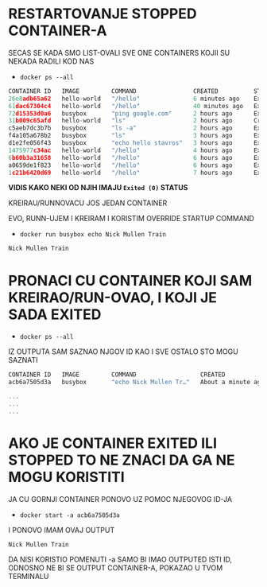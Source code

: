 # RESTARTOVANJE STOPPED CONTAINER-A

SECAS SE KADA SMO LIST-OVALI SVE ONE CONTAINERS KOJII SU NEKADA RADILI KOD NAS

- `docker ps --all`

```c
CONTAINER ID   IMAGE         COMMAND                CREATED          STATUS                      PORTS     NAMES
26e8adb65a62   hello-world   "/hello"               6 minutes ago    Exited (0) 5 minutes ago              bold_heisenberg
61dac67304c4   hello-world   "/hello"               40 minutes ago   Exited (0) 36 minutes ago             crazy_sutherland
72d15353d0a6   busybox       "ping google.com"      2 hours ago      Exited (0) 2 hours ago                compassionate_morse
31b009c65afd   hello-world   "ls"                   2 hours ago      Created                               sad_chaplygin
c5aeb7dc3b7b   busybox       "ls -a"                2 hours ago      Exited (0) 2 hours ago                affectionate_agnesi
f4a105a678b2   busybox       "ls"                   3 hours ago      Exited (0) 3 hours ago                agitated_booth
d1e2fe056f43   busybox       "echo hello stavros"   3 hours ago      Exited (0) 3 hours ago                silly_feistel
1475977c34ac   hello-world   "/hello"               4 hours ago      Exited (0) 4 hours ago                great_mcclintock
6b60b3a31658   hello-world   "/hello"               6 hours ago      Exited (0) 6 hours ago                strange_ptolemy
a0659de1f823   hello-world   "/hello"               6 hours ago      Exited (0) 6 hours ago                cool_edison
1c21b6420d69   hello-world   "/hello"               7 hours ago      Exited (0) 7 hours ago                affectionate_meninsky

```

**VIDIS KAKO NEKI OD NJIH IMAJU `Exited (0)` STATUS**

KREIRAU/RUNNOVACU JOS JEDAN CONTAINER

EVO, RUNN-UJEM I KREIRAM I KORISTIM OVERRIDE STARTUP COMMAND

- `docker run busybox echo Nick Mullen Train`

```c
Nick Mullen Train
```

# PRONACI CU CONTAINER KOJI SAM KREIRAO/RUN-OVAO, I KOJI JE SADA EXITED

- `docker ps --all`

IZ OUTPUTA SAM SAZNAO NJGOV ID KAO I SVE OSTALO STO MOGU SAZNATI

```c
CONTAINER ID   IMAGE         COMMAND                  CREATED              STATUS                          PORTS     NAMES
acb6a7505d3a   busybox       "echo Nick Mullen Tr…"   About a minute ago   Exited (0) About a minute ago             frosty_ritchie

...
...
...

```

# AKO JE CONTAINER EXITED ILI STOPPED TO NE ZNACI DA GA NE MOGU KORISTITI

JA CU GORNJI CONTAINER PONOVO UZ POMOC NJEGOVOG ID-JA

- `docker start -a acb6a7505d3a`

I PONOVO IMAM OVAJ OUTPUT

```c
Nick Mullen Train
```

DA NISI KORISTIO POMENUTI -a SAMO BI IMAO OUTPUTED ISTI ID, ODNOSNO NE BI SE OUTPUT CONTAINER-A, POKAZAO U TVOM TERMINALU